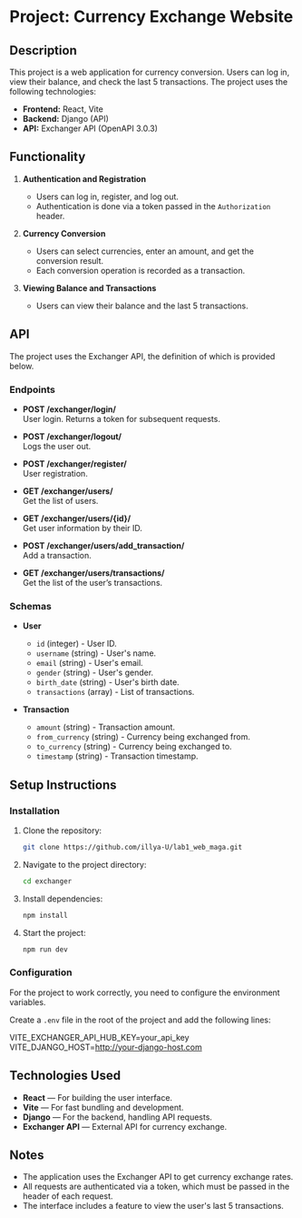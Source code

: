 # Project: Currency Exchange Website

## Description

This project is a web application for currency conversion. Users can log in, view their balance, and check the last 5 transactions. The project uses the following technologies:

- **Frontend:** React, Vite
- **Backend:** Django (API)
- **API:** Exchanger API (OpenAPI 3.0.3)

## Functionality

1. **Authentication and Registration**
    - Users can log in, register, and log out.
    - Authentication is done via a token passed in the `Authorization` header.

2. **Currency Conversion**
    - Users can select currencies, enter an amount, and get the conversion result.
    - Each conversion operation is recorded as a transaction.

3. **Viewing Balance and Transactions**
    - Users can view their balance and the last 5 transactions.

## API

The project uses the Exchanger API, the definition of which is provided below.

### Endpoints

- **POST /exchanger/login/**  
  User login. Returns a token for subsequent requests.

- **POST /exchanger/logout/**  
  Logs the user out.

- **POST /exchanger/register/**  
  User registration.

- **GET /exchanger/users/**  
  Get the list of users.

- **GET /exchanger/users/{id}/**  
  Get user information by their ID.

- **POST /exchanger/users/add_transaction/**  
  Add a transaction.

- **GET /exchanger/users/transactions/**  
  Get the list of the user’s transactions.

### Schemas

- **User**
  - `id` (integer) - User ID.
  - `username` (string) - User's name.
  - `email` (string) - User's email.
  - `gender` (string) - User's gender.
  - `birth_date` (string) - User's birth date.
  - `transactions` (array) - List of transactions.

- **Transaction**
  - `amount` (string) - Transaction amount.
  - `from_currency` (string) - Currency being exchanged from.
  - `to_currency` (string) - Currency being exchanged to.
  - `timestamp` (string) - Transaction timestamp.

## Setup Instructions

### Installation

1. Clone the repository:

    ```bash
    git clone https://github.com/illya-U/lab1_web_maga.git
    ```

2. Navigate to the project directory:

    ```bash
    cd exchanger
    ```

3. Install dependencies:

    ```bash
    npm install
    ```

4. Start the project:

    ```bash
    npm run dev
    ```

### Configuration

For the project to work correctly, you need to configure the environment variables.

Create a `.env` file in the root of the project and add the following lines:

VITE_EXCHANGER_API_HUB_KEY=your_api_key VITE_DJANGO_HOST=http://your-django-host.com

## Technologies Used

- **React** — For building the user interface.
- **Vite** — For fast bundling and development.
- **Django** — For the backend, handling API requests.
- **Exchanger API** — External API for currency exchange.

## Notes

- The application uses the Exchanger API to get currency exchange rates.
- All requests are authenticated via a token, which must be passed in the header of each request.
- The interface includes a feature to view the user's last 5 transactions.

